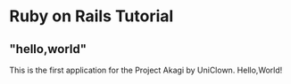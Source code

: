 # Ruby on Rails Tutorial

## "hello,world"

This is the first application for the Project Akagi
by UniClown. Hello,World!
